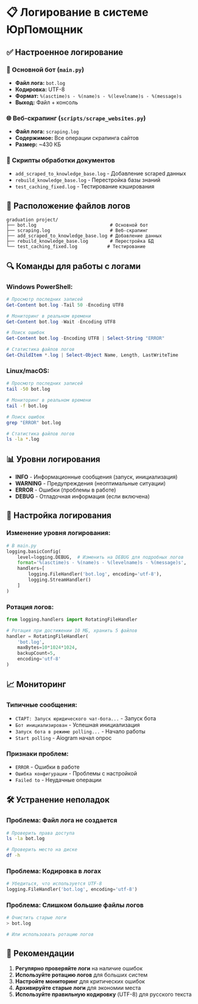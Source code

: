 # 📋 Логирование в системе ЮрПомощник

## ✅ Настроенное логирование

### 🤖 Основной бот (`main.py`)
- **Файл лога:** `bot.log`
- **Кодировка:** UTF-8
- **Формат:** `%(asctime)s - %(name)s - %(levelname)s - %(message)s`
- **Выход:** Файл + консоль

### 🌐 Веб-скрапинг (`scripts/scrape_websites.py`)
- **Файл лога:** `scraping.log`
- **Содержимое:** Все операции скрапинга сайтов
- **Размер:** ~430 КБ

### 📄 Скрипты обработки документов
- `add_scraped_to_knowledge_base.log` - Добавление scraped данных
- `rebuild_knowledge_base.log` - Перестройка базы знаний
- `test_caching_fixed.log` - Тестирование кэширования

## 📁 Расположение файлов логов

```
graduation project/
├── bot.log                           # Основной бот
├── scraping.log                      # Веб-скрапинг
├── add_scraped_to_knowledge_base.log # Добавление данных
├── rebuild_knowledge_base.log        # Перестройка БД
└── test_caching_fixed.log           # Тестирование
```

## 🔍 Команды для работы с логами

### Windows PowerShell:
```powershell
# Просмотр последних записей
Get-Content bot.log -Tail 50 -Encoding UTF8

# Мониторинг в реальном времени
Get-Content bot.log -Wait -Encoding UTF8

# Поиск ошибок
Get-Content bot.log -Encoding UTF8 | Select-String "ERROR"

# Статистика файлов логов
Get-ChildItem *.log | Select-Object Name, Length, LastWriteTime
```

### Linux/macOS:
```bash
# Просмотр последних записей
tail -50 bot.log

# Мониторинг в реальном времени
tail -f bot.log

# Поиск ошибок
grep "ERROR" bot.log

# Статистика файлов логов
ls -la *.log
```

## 📊 Уровни логирования

- **INFO** - Информационные сообщения (запуск, инициализация)
- **WARNING** - Предупреждения (неоптимальные ситуации)
- **ERROR** - Ошибки (проблемы в работе)
- **DEBUG** - Отладочная информация (если включена)

## 🔧 Настройка логирования

### Изменение уровня логирования:
```python
# В main.py
logging.basicConfig(
    level=logging.DEBUG,  # Изменить на DEBUG для подробных логов
    format='%(asctime)s - %(name)s - %(levelname)s - %(message)s',
    handlers=[
        logging.FileHandler('bot.log', encoding='utf-8'),
        logging.StreamHandler()
    ]
)
```

### Ротация логов:
```python
from logging.handlers import RotatingFileHandler

# Ротация при достижении 10 МБ, хранить 5 файлов
handler = RotatingFileHandler(
    'bot.log', 
    maxBytes=10*1024*1024, 
    backupCount=5,
    encoding='utf-8'
)
```

## 📈 Мониторинг

### Типичные сообщения:
- `СТАРТ: Запуск юридического чат-бота...` - Запуск бота
- `Бот инициализирован` - Успешная инициализация
- `Запуск бота в режиме polling...` - Начало работы
- `Start polling` - Aiogram начал опрос

### Признаки проблем:
- `ERROR` - Ошибки в работе
- `Ошибка конфигурации` - Проблемы с настройкой
- `Failed to` - Неудачные операции

## 🛠️ Устранение неполадок

### Проблема: Файл лога не создается
```bash
# Проверить права доступа
ls -la bot.log

# Проверить место на диске
df -h
```

### Проблема: Кодировка в логах
```python
# Убедиться, что используется UTF-8
logging.FileHandler('bot.log', encoding='utf-8')
```

### Проблема: Слишком большие файлы логов
```bash
# Очистить старые логи
> bot.log

# Или использовать ротацию логов
```

## 📝 Рекомендации

1. **Регулярно проверяйте логи** на наличие ошибок
2. **Используйте ротацию логов** для больших систем
3. **Настройте мониторинг** для критических ошибок
4. **Архивируйте старые логи** для экономии места
5. **Используйте правильную кодировку** (UTF-8) для русского текста 